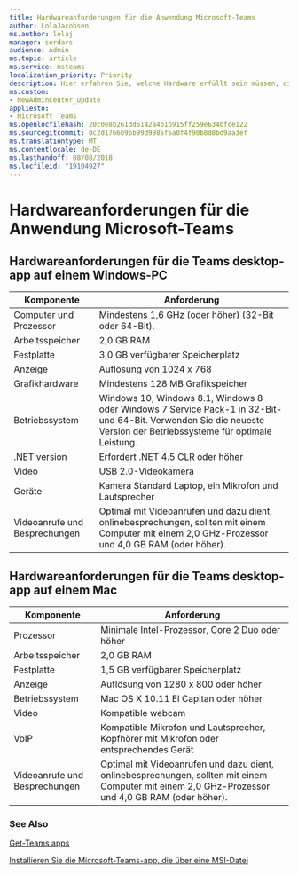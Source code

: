 ```yaml
---
title: Hardwareanforderungen für die Anwendung Microsoft-Teams
author: LolaJacobsen
ms.author: lolaj
manager: serdars
audience: Admin
ms.topic: article
ms.service: msteams
localization_priority: Priority
description: Hier erfahren Sie, welche Hardware erfüllt sein müssen, die zum Installieren und Ausführen von Microsoft-Teams-desktop-app benötigt werden.
ms.custom:
- NewAdminCenter_Update
appliesto:
- Microsoft Teams
ms.openlocfilehash: 20c0e8b261dd6142a4b1b915ff259e634bfce122
ms.sourcegitcommit: 0c2d1766b96b99d9985f5a0f4f90b8d8bd9aa3ef
ms.translationtype: MT
ms.contentlocale: de-DE
ms.lasthandoff: 08/08/2018
ms.locfileid: "19104927"
---
```

# <a name="hardware-requirements-for-the-microsoft-teams-app"></a>Hardwareanforderungen für die Anwendung Microsoft-Teams

## <a name="hardware-requirements-for-the-teams-desktop-app-on-a-windows-pc"></a>Hardwareanforderungen für die Teams desktop-app auf einem Windows-PC

|**Komponente**|**Anforderung**  |
|---------|---------|
|Computer und Prozessor    | Mindestens 1,6 GHz (oder höher) (32-Bit oder 64-Bit).        |
|Arbeitsspeicher     |    2,0 GB RAM     |
|Festplatte    | 3,0 GB verfügbarer Speicherplatz        |
|Anzeige    |   Auflösung von 1024 x 768 |
|Grafikhardware |  Mindestens 128 MB Grafikspeicher
|Betriebssystem  |    Windows 10, Windows 8.1, Windows 8 oder Windows 7 Service Pack-1 in 32-Bit- und 64-Bit.  Verwenden Sie die neueste Version der Betriebssysteme für optimale Leistung.|
|.NET version    |  Erfordert .NET 4.5 CLR oder höher       |
|Video    |  USB 2.0-Videokamera       |
|Geräte    |   Kamera Standard Laptop, ein Mikrofon und Lautsprecher    | 
|Videoanrufe und Besprechungen | Optimal mit Videoanrufen und dazu dient, onlinebesprechungen, sollten mit einem Computer mit einem 2,0 GHz-Prozessor und 4,0 GB RAM (oder höher).

## <a name="hardware-requirements-for-the-teams-desktop-app-on-a-mac"></a>Hardwareanforderungen für die Teams desktop-app auf einem Mac
|**Komponente**|**Anforderung**  |
|---------|---------|
|Prozessor    | Minimale Intel-Prozessor, Core 2 Duo oder höher |
|Arbeitsspeicher     |   2,0 GB RAM      |
|Festplatte    |   1,5 GB verfügbarer Speicherplatz      |
|Anzeige    | Auflösung von 1280 x 800 oder höher    |
|Betriebssystem  |    Mac OS X 10.11 El Capitan oder höher     |
|Video  |    Kompatible webcam     |
|VoIP    |  Kompatible Mikrofon und Lautsprecher, Kopfhörer mit Mikrofon oder entsprechendes Gerät       |
|Videoanrufe und Besprechungen | Optimal mit Videoanrufen und dazu dient, onlinebesprechungen, sollten mit einem Computer mit einem 2,0 GHz-Prozessor und 4,0 GB RAM (oder höher).

### <a name="related-topics"></a>See Also
[Get-Teams apps](get-clients.md)

[Installieren Sie die Microsoft-Teams-app, die über eine MSI-Datei](msi-deployment.md)
